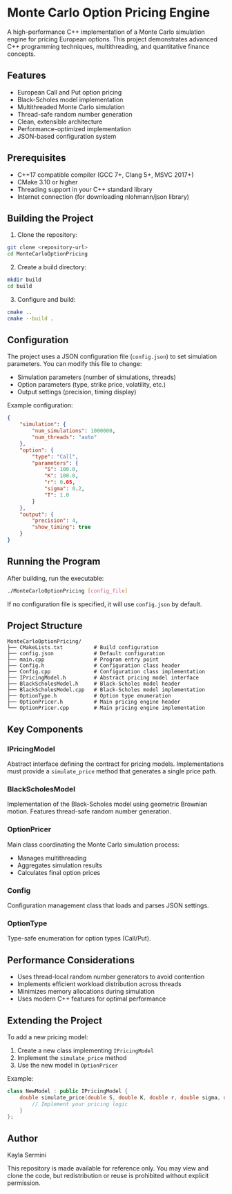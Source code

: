 # Monte Carlo Option Pricing Engine

A high-performance C++ implementation of a Monte Carlo simulation engine for pricing European options. This project demonstrates advanced C++ programming techniques, multithreading, and quantitative finance concepts.

## Features

- European Call and Put option pricing
- Black-Scholes model implementation
- Multithreaded Monte Carlo simulation
- Thread-safe random number generation
- Clean, extensible architecture
- Performance-optimized implementation
- JSON-based configuration system

## Prerequisites

- C++17 compatible compiler (GCC 7+, Clang 5+, MSVC 2017+)
- CMake 3.10 or higher
- Threading support in your C++ standard library
- Internet connection (for downloading nlohmann/json library)

## Building the Project

1. Clone the repository:
```bash
git clone <repository-url>
cd MonteCarloOptionPricing
```

2. Create a build directory:
```bash
mkdir build
cd build
```

3. Configure and build:
```bash
cmake ..
cmake --build .
```

## Configuration

The project uses a JSON configuration file (`config.json`) to set simulation parameters. You can modify this file to change:

- Simulation parameters (number of simulations, threads)
- Option parameters (type, strike price, volatility, etc.)
- Output settings (precision, timing display)

Example configuration:
```json
{
    "simulation": {
        "num_simulations": 1000000,
        "num_threads": "auto"
    },
    "option": {
        "type": "Call",
        "parameters": {
            "S": 100.0,
            "K": 100.0,
            "r": 0.05,
            "sigma": 0.2,
            "T": 1.0
        }
    },
    "output": {
        "precision": 4,
        "show_timing": true
    }
}
```

## Running the Program

After building, run the executable:
```bash
./MonteCarloOptionPricing [config_file]
```

If no configuration file is specified, it will use `config.json` by default.

## Project Structure

```
MonteCarloOptionPricing/
├── CMakeLists.txt          # Build configuration
├── config.json             # Default configuration
├── main.cpp                # Program entry point
├── Config.h                # Configuration class header
├── Config.cpp              # Configuration class implementation
├── IPricingModel.h         # Abstract pricing model interface
├── BlackScholesModel.h     # Black-Scholes model header
├── BlackScholesModel.cpp   # Black-Scholes model implementation
├── OptionType.h            # Option type enumeration
├── OptionPricer.h          # Main pricing engine header
└── OptionPricer.cpp        # Main pricing engine implementation
```

## Key Components

### IPricingModel
Abstract interface defining the contract for pricing models. Implementations must provide a `simulate_price` method that generates a single price path.

### BlackScholesModel
Implementation of the Black-Scholes model using geometric Brownian motion. Features thread-safe random number generation.

### OptionPricer
Main class coordinating the Monte Carlo simulation process:
- Manages multithreading
- Aggregates simulation results
- Calculates final option prices

### Config
Configuration management class that loads and parses JSON settings.

### OptionType
Type-safe enumeration for option types (Call/Put).

## Performance Considerations

- Uses thread-local random number generators to avoid contention
- Implements efficient workload distribution across threads
- Minimizes memory allocations during simulation
- Uses modern C++ features for optimal performance

## Extending the Project

To add a new pricing model:
1. Create a new class implementing `IPricingModel`
2. Implement the `simulate_price` method
3. Use the new model in `OptionPricer`

Example:
```cpp
class NewModel : public IPricingModel {
    double simulate_price(double S, double K, double r, double sigma, double T) const override {
        // Implement your pricing logic
    }
};
```

## Author

Kayla Sermini

This repository is made available for reference only.
You may view and clone the code, but redistribution or reuse is prohibited without explicit permission.
